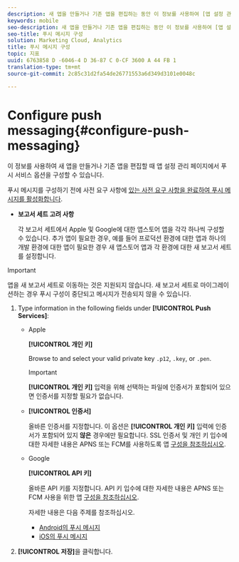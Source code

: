 ```yaml
---
description: 새 앱을 만들거나 기존 앱을 편집하는 동안 이 정보를 사용하여 [앱 설정 관리] 페이지에서 [푸시 서비스] 옵션을 구성할 수 있습니다.
keywords: mobile
seo-description: 새 앱을 만들거나 기존 앱을 편집하는 동안 이 정보를 사용하여 [앱 설정 관리] 페이지에서 [푸시 서비스] 옵션을 구성할 수 있습니다.
seo-title: 푸시 메시지 구성
solution: Marketing Cloud, Analytics
title: 푸시 메시지 구성
topic: 지표
uuid: 6763858 D -6046-4 D 36-87 C 0-CF 3600 A 44 FB 1
translation-type: tm+mt
source-git-commit: 2c85c31d2fa54de26771553a6d349d3101e0048c

---
```



# Configure push messaging{#configure-push-messaging}

이 정보를 사용하여 새 앱을 만들거나 기존 앱을 편집할 때 앱 설정 관리 페이지에서 푸시 서비스 옵션을 구성할 수 있습니다.

푸시 메시지를 구성하기 전에 사전 요구 사항에 [있는 사전 요구 사항을 완료하여 푸시 메시지를 활성화합니다](/help/using/c-manage-app-settings/c-mob-confg-app/configure-push-messaging/prerequisites-push-messaging.md).

* **보고서 세트 고려 사항**

   각 보고서 세트에서 Apple 및 Google에 대한 앱스토어 앱을 각각 하나씩 구성할 수 있습니다. 추가 앱이 필요한 경우, 예를 들어 프로덕션 환경에 대한 앱과 하나의 개발 환경에 대한 앱이 필요한 경우 새 앱스토어 앱과 각 환경에 대한 새 보고서 세트를 설정합니다.

>[!IMPORTANT]
>
>앱을 새 보고서 세트로 이동하는 것은 지원되지 않습니다. 새 보고서 세트로 마이그레이션하는 경우 푸시 구성이 중단되고 메시지가 전송되지 않을 수 있습니다.

1. Type information in the following fields under **[!UICONTROL Push Services]**:

   * Apple

      **[!UICONTROL 개인 키]**

      Browse to and select your valid private key `.p12`, `.key`, or `.pen`.

      >[!IMPORTANT]
      >**[!UICONTROL 개인 키]** 입력을 위해 선택하는 파일에 인증서가 포함되어 있으면 인증서를 지정할 필요가 없습니다.

   * **[!UICONTROL 인증서]**

      올바른 인증서를 지정합니다. 이 옵션은 **[!UICONTROL 개인 키]** 입력에 인증서가 포함되어 있지 **않은** 경우에만 필요합니다. SSL 인증서 및 개인 키 입수에 대한 자세한 내용은 APNS 또는 FCM를 사용하도록 앱 [구성을 참조하십시오](/help/using/c-manage-app-settings/c-mob-confg-app/configure-push-messaging/configure-app-apns-gcm.md).

   * Google

      **[!UICONTROL API 키]**

      올바른 API 키를 지정합니다. API 키 입수에 대한 자세한 내용은 APNS 또는 FCM 사용을 위한 앱 [구성을 참조하십시오](/help/using/c-manage-app-settings/c-mob-confg-app/configure-push-messaging/configure-app-apns-gcm.md).

      자세한 내용은 다음 주제를 참조하십시오.

      * [Android의 푸시 메시지](/help/android/messaging-main/push-messaging/push-messaging.md)
      * [iOS의 푸시 메시지](/help/ios/messaging-main/push-messaging/push-messaging.md)

1. **[!UICONTROL 저장]**&#x200B;을 클릭합니다.
